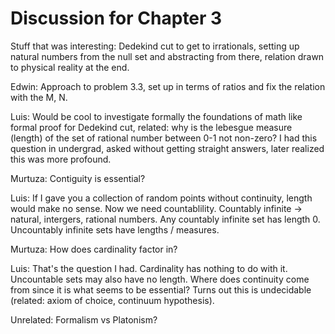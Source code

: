# Discussion for Chapter 3

Stuff that was interesting: Dedekind cut to get to irrationals, setting up natural numbers from the null set and abstracting from there, relation drawn to physical reality at the end.

Edwin: Approach to problem 3.3, set up in terms of ratios and fix the relation with the M, N.

Luis: Would be cool to investigate formally the foundations of math like formal proof for Dedekind cut, related: why is the lebesgue measure (length) of the set of rational number between 0-1 not non-zero? I had this question in undergrad, asked without getting straight answers, later realized this was more profound.

Murtuza: Contiguity is essential?

Luis: If I gave you a collection of random points without continuity, length would make no sense. Now we need countablility. Countably infinite -> natural, intergers, rational numbers. Any countably infinite set has length 0. Uncountably infinite sets have lengths / measures.

Murtuza: How does cardinality factor in?

Luis: That's the question I had. Cardinality has nothing to do with it. Uncountable sets may also have no length. Where does continuity come from since it is what seems to be essential? Turns out this is undecidable (related: axiom of choice, continuum hypothesis).

Unrelated: Formalism vs Platonism?

